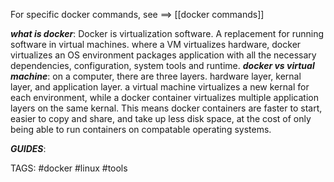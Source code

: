 For specific docker commands, see ==> [[docker commands]]

***what is docker***:
	Docker is virtualization software.
	A replacement for running software in virtual machines. where a VM virtualizes hardware, docker virtualizes an OS environment
	packages application with all the necessary dependencies, configuration, system tools and runtime.
***docker vs virtual machine***:
	on a computer, there are three layers. hardware layer, kernal layer, and application layer. a virtual machine virtualizes a new kernal for each environment, while a docker container virtualizes multiple application layers on the same kernal. This means docker containers are faster to start, easier to copy and share, and take up less disk space, at the cost of only being able to run containers on compatable operating systems.

***GUIDES***:


TAGS: #docker #linux #tools